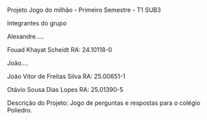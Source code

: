 Projeto Jogo do milhão - Primeiro Semestre - T1 SUB3


Integrantes do grupo


Alexandre.....

Fouad Khayat Scheidt RA: 24.10118-0

João....

João Vitor de Freitas Silva RA: 25.00651-1

Otávio Sousa Dias Lopes RA: 25.01390-5


Descrição do Projeto: Jogo de perguntas e respostas para o colégio Poliedro.
